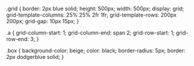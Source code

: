 .grid {
  border: 2px blue solid;
  height: 500px;
  width: 500px;
  display: grid;
  grid-template-columns: 25% 25% 2fr 1fr;
  grid-template-rows: 200px 200px;
  grid-gap: 10px 15px;
}

.a {
  grid-column-start: 1;
  grid-column-end: span 2;
  grid-row-start: 1;
  grid-row-end: 3;
}

.box {
  background-color: beige;
  color: black;
  border-radius: 5px;
  border: 2px dodgerblue solid;
}